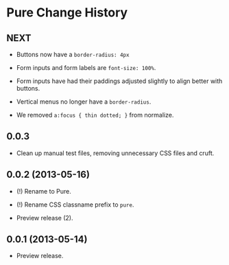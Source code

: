 Pure Change History
===================

NEXT
----

* Buttons now have a `border-radius: 4px`

* Form inputs and form labels are `font-size: 100%`.

* Form inputs have had their paddings adjusted slightly to align better with buttons.

* Vertical menus no longer have a `border-radius`.

* We removed `a:focus { thin dotted; }` from normalize.


0.0.3
-----

* Clean up manual test files, removing unnecessary CSS files and cruft.

0.0.2 (2013-05-16)
------------------

* (!) Rename to Pure.

* (!) Rename CSS classname prefix to `pure`.

* Preview release (2).


0.0.1 (2013-05-14)
------------------

* Preview release.
